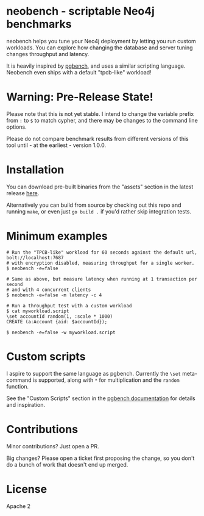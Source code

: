 # neobench - scriptable Neo4j benchmarks

neobench helps you tune your Neo4j deployment by letting you run custom workloads. 
You can explore how changing the database and server tuning changes throughput and latency.

It is heavily inspired by [pgbench](https://www.postgresql.org/docs/10/pgbench.html), and uses a similar scripting language.
Neobench even ships with a default "tpcb-like" workload!

# Warning: Pre-Release State!

Please note that this is not yet stable. 
I intend to change the variable prefix from `:` to `$` to match cypher, and there may be changes to the command line options.

Please do not compare benchmark results from different versions of this tool until - at the earliest - version 1.0.0.

# Installation

You can download pre-built binaries from the "assets" section in the latest release [here](https://github.com/jakewins/neobench/releases).

Alternatively you can build from source by checking out this repo and running `make`, or even just `go build .` if you'd rather skip integration tests.

# Minimum examples

    # Run the "TPCB-like" workload for 60 seconds against the default url, bolt://localhost:7687
    # with encryption disabled, measuring throughput for a single worker.
    $ neobench -e=false
    
    # Same as above, but measure latency when running at 1 transaction per second
    # and with 4 concurrent clients
    $ neobench -e=false -m latency -c 4
    
    # Run a throughput test with a custom workload
    $ cat myworkload.script
    \set accountId random(1, :scale * 1000)
    CREATE (a:Account {aid: $accountId});
    
    $ neobench -e=false -w myworkload.script 

# Custom scripts

I aspire to support the same language as pgbench. 
Currently the `\set` meta-command is supported, along with `*` for multiplication and the `random` function.

See the "Custom Scripts" section in the [pgbench documentation](https://www.postgresql.org/docs/10/pgbench.html) for details and inspiration.

# Contributions

Minor contributions? Just open a PR. 

Big changes? Please open a ticket first proposing the change, so you don't do a bunch of work that doesn't end up merged.
  
# License

Apache 2

